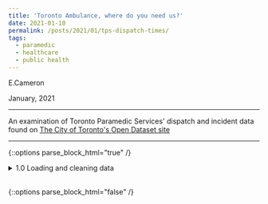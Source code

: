 ```yaml
---
title: 'Toronto Ambulance, where do you need us?'
date: 2021-01-10
permalink: /posts/2021/01/tps-dispatch-times/
tags:
  - paramedic
  - healthcare
  - public health
---
```


E.Cameron

January, 2021

---

An examination of Toronto Paramedic Services' dispatch and incident data found on [The City of Toronto's Open Dataset site](https://open.toronto.ca/dataset/paramedic-services-incident-data/ "Toronto Open Data")

---


{::options parse_block_html="true" /}

<details><summary markdown="span">1.0 Loading and cleaning data</summary>
```python
# !{sys.executable} -m pip install requests
# !{sys.executable} -m pip install pandas
# !{sys.executable} -m pip install xlrd
# !{sys.executable} -m pip install openpyxl
# !{sys.executable} -m pip install matplotlib
import sys
import pandas as pd
import requests
import matplotlib.pyplot as plt
```

```python
dispatches = pd.read_excel(r'/Users/erincameron/Desktop/datacamp/github/datacamp/datasets/tps_incident_data_2010-2019.xlsx')
dispatches.head()
```

</details>
<br/>

{::options parse_block_html="false" /}

